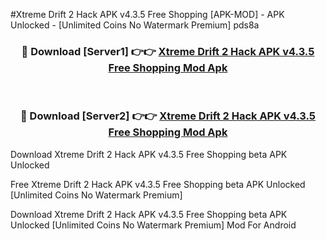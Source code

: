 #Xtreme Drift 2 Hack APK v4.3.5 Free Shopping [APK-MOD] - APK Unlocked - [Unlimited Coins No Watermark Premium] pds8a



<div align="center">

<h3>🔴 Download [Server1] 👉👉 <a href="https://momento.my/?title=Xtreme_Drift_2_Hack_APK_v4.3.5_Free_Shopping">Xtreme Drift 2 Hack APK v4.3.5 Free Shopping Mod Apk</a></h3><br>

<h3>🔴 Download [Server2] 👉👉 <a href="https://momento.my/?title=Xtreme_Drift_2_Hack_APK_v4.3.5_Free_Shopping">Xtreme Drift 2 Hack APK v4.3.5 Free Shopping Mod Apk</a></h3>
</div>



Download Xtreme Drift 2 Hack APK v4.3.5 Free Shopping beta APK Unlocked

Free Xtreme Drift 2 Hack APK v4.3.5 Free Shopping beta APK Unlocked [Unlimited Coins No Watermark Premium]

Download Xtreme Drift 2 Hack APK v4.3.5 Free Shopping beta APK Unlocked [Unlimited Coins No Watermark Premium] Mod For Android
